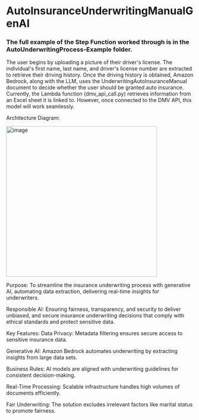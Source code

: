 # AutoInsuranceUnderwritingManualGenAI
### The full example of the Step Function worked through is in the AutoUnderwritingProcess-Example folder.

The user begins by uploading a picture of their driver's license. The individual's first name, last name, and driver's license number are extracted to retrieve their driving history. Once the driving history is obtained, Amazon Bedrock, along with the LLM, uses the UnderwritingAutoInsuranceManual document to decide whether the user should be granted auto insurance. Currently, the Lambda function (dmv_api_call.py) retrieves information from an Excel sheet it is linked to. However, once connected to the DMV API, this model will work seamlessly.


Architecture Diagram:

<img width="406" alt="image" src="https://github.com/user-attachments/assets/455e6a29-af96-41b2-8abf-c266723c60ac">

Purpose: To streamline the insurance underwriting process with generative AI, automating data extraction, delivering real-time insights for underwriters.

Responsible AI: Ensuring fairness, transparency, and security to deliver unbiased, and secure insurance underwriting decisions that comply with ethical standards and protect sensitive data.

Key Features:
Data Privacy: Metadata filtering ensures secure access to sensitive insurance data.

Generative AI: Amazon Bedrock automates underwriting by extracting insights from large data sets.

Business Rules: AI models are aligned with underwriting guidelines for consistent decision-making.

Real-Time Processing: Scalable infrastructure handles high volumes of documents efficiently.

Fair Underwriting: The solution excludes irrelevant factors like marital status to promote fairness.

